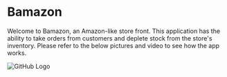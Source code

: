 # Bamazon

Welcome to Bamazon, an Amazon-like store front.  This application has the ability to take orders from customers and deplete stock from the store's inventory.  Please refer to the below pictures and video to see how the app works.

![GitHub Logo](Bamazon/images/mysql.png)

